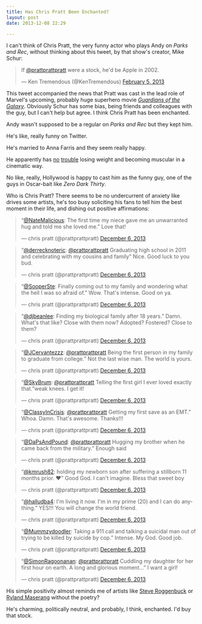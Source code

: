 ```yaml
---
title: Has Chris Pratt Been Enchanted?
layout: post
date: 2013-12-08 22:29

---
```


I can't think of Chris Pratt, the very funny actor who plays Andy on *Parks and Rec*, without thinking about this tweet, by that show's creator, Mike Schur:

<blockquote class="twitter-tweet" lang="en"><p>If <a href="https://twitter.com/prattprattpratt">@prattprattpratt</a> were a stock, he&#39;d be Apple in 2002.</p>&mdash; Ken Tremendous (@KenTremendous) <a href="https://twitter.com/KenTremendous/statuses/298898520969207808">February 5, 2013</a></blockquote>

This tweet accompanied the news that Pratt was cast in the lead role of Marvel's upcoming, probably huge superhero movie [*Guardians of the Galaxy*](http://en.wikipedia.org/wiki/Guardians_of_the_Galaxy_%28film%29). Obviously Schur has some bias, being friends and colleagues with the guy, but I can't help but agree. I think Chris Pratt has been enchanted.

Andy wasn't supposed to be a regular on *Parks and Rec* but they kept him.

He's like, really funny on Twitter.

He's married to Anna Farris and they seem really happy.

He apparently has [no][] [trouble][] losing weight and becoming muscular in a cinematic way.

[no]: http://www.youtube.com/watch?v=koJeoS6pPyM

[trouble]: http://instagram.com/p/bdD2lCDHHx/#

No like, really, Hollywood is happy to cast him as the funny guy, one of the guys in Oscar-bait like *Zero Dark Thirty*.

Who is Chris Pratt? There seems to be no undercurrent of anxiety like drives some artists, he's too busy soliciting his fans to tell him the best moment in their life, and dishing out positive affirmations:

<blockquote class="twitter-tweet" lang="en"><p>“<a href="https://twitter.com/NateMalicious">@NateMalicious</a>: The first time my niece gave me an unwarranted hug and told me she loved me.” Love that!</p>&mdash; chris pratt (@prattprattpratt) <a href="https://twitter.com/prattprattpratt/statuses/408871478638026752">December 6, 2013</a></blockquote>

<blockquote class="twitter-tweet" lang="en"><p>“<a href="https://twitter.com/derrecknoteric">@derrecknoteric</a>: <a href="https://twitter.com/prattprattpratt">@prattprattpratt</a> Graduating high school in 2011 and celebrating with my cousins and family” Nice. Good luck to you bud.</p>&mdash; chris pratt (@prattprattpratt) <a href="https://twitter.com/prattprattpratt/statuses/408871673849319424">December 6, 2013</a></blockquote>

<blockquote class="twitter-tweet" lang="en"><p>“<a href="https://twitter.com/SooperSte">@SooperSte</a>: Finally coming out to my family and wondering what the hell I was so afraid of.” Wow. That&#39;s intense. Good on ya.</p>&mdash; chris pratt (@prattprattpratt) <a href="https://twitter.com/prattprattpratt/statuses/408873944288985088">December 6, 2013</a></blockquote>

<blockquote class="twitter-tweet" lang="en"><p>“<a href="https://twitter.com/djbeanlee">@djbeanlee</a>: Finding my biological family after 18 years.” Damn. What&#39;s that like? Close with them now? Adopted? Fostered? Close to them?</p>&mdash; chris pratt (@prattprattpratt) <a href="https://twitter.com/prattprattpratt/statuses/408875069167792128">December 6, 2013</a></blockquote>

<blockquote class="twitter-tweet" lang="en"><p>“<a href="https://twitter.com/JCervantezzz">@JCervantezzz</a>: <a href="https://twitter.com/prattprattpratt">@prattprattpratt</a> Being the first person in my family to graduate from college.” Not the last wise man. The world is yours.</p>&mdash; chris pratt (@prattprattpratt) <a href="https://twitter.com/prattprattpratt/statuses/408875510559539200">December 6, 2013</a></blockquote>

<blockquote class="twitter-tweet" lang="en"><p>“<a href="https://twitter.com/SkyBrum">@SkyBrum</a>: <a href="https://twitter.com/prattprattpratt">@prattprattpratt</a> Telling the first girl I ever loved exactly that.”weak knees. I get it!</p>&mdash; chris pratt (@prattprattpratt) <a href="https://twitter.com/prattprattpratt/statuses/408876026379247616">December 6, 2013</a></blockquote>

<blockquote class="twitter-tweet" lang="en"><p>“<a href="https://twitter.com/ClassyInCrisis">@ClassyInCrisis</a>: <a href="https://twitter.com/prattprattpratt">@prattprattpratt</a> Getting my first save as an EMT.” Whoa. Damn. That&#39;s awesome. Thanks!!!</p>&mdash; chris pratt (@prattprattpratt) <a href="https://twitter.com/prattprattpratt/statuses/408877061155987456">December 6, 2013</a></blockquote>

<blockquote class="twitter-tweet" lang="en"><p>“<a href="https://twitter.com/DaPsAndPound">@DaPsAndPound</a>: <a href="https://twitter.com/prattprattpratt">@prattprattpratt</a> Hugging my brother when he came back from the military.” Enough said</p>&mdash; chris pratt (@prattprattpratt) <a href="https://twitter.com/prattprattpratt/statuses/408878434228518912">December 6, 2013</a></blockquote>

<blockquote class="twitter-tweet" lang="en"><p>“<a href="https://twitter.com/kmrush82">@kmrush82</a>: holding my newborn son after suffering a stillborn 11 months prior.  ❤️” Good God. I can&#39;t imagine. Bless that sweet boy</p>&mdash; chris pratt (@prattprattpratt) <a href="https://twitter.com/prattprattpratt/statuses/408878824865013760">December 6, 2013</a></blockquote>

<blockquote class="twitter-tweet" lang="en"><p>“<a href="https://twitter.com/halludba4">@halludba4</a>: I&#39;m living it now. I&#39;m in my prime (20) and I can do anything.” YES!!!  You will change the world friend.</p>&mdash; chris pratt (@prattprattpratt) <a href="https://twitter.com/prattprattpratt/statuses/408879555177635840">December 6, 2013</a></blockquote>

<blockquote class="twitter-tweet" lang="en"><p>“<a href="https://twitter.com/Mummzydoodler">@Mummzydoodler</a>:  Taking a 911 call and talking a suicidal man out of trying to be killed by suicide by cop.” Intense. My God. Good job.</p>&mdash; chris pratt (@prattprattpratt) <a href="https://twitter.com/prattprattpratt/statuses/408880592009175040">December 6, 2013</a></blockquote>

<blockquote class="twitter-tweet" lang="en"><p>“<a href="https://twitter.com/SimonRagoonanan">@SimonRagoonanan</a>: <a href="https://twitter.com/prattprattpratt">@prattprattpratt</a> Cuddling my daughter for her first hour on earth. A long and glorious moment...” I want a girl!</p>&mdash; chris pratt (@prattprattpratt) <a href="https://twitter.com/prattprattpratt/statuses/408880663018762240">December 6, 2013</a></blockquote>

His simple positivity almost reminds me of artists like [Steve Roggenbuck](http://gawker.com/something-about-how-steve-roggenbucks-poetry-will-save-1456424675) or [Ryland Maserang](https://twitter.com/avocadoe) without the poetry?

He's charming, politically neutral, and probably, I think, enchanted. I'd buy that stock.

